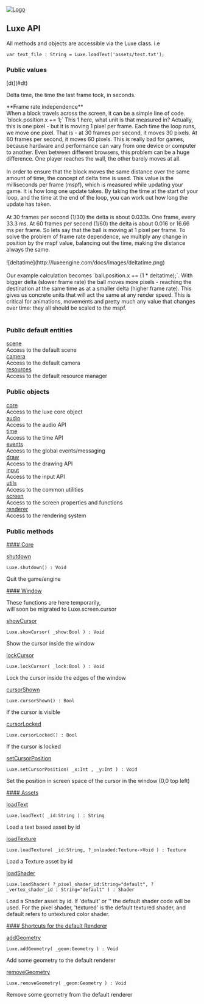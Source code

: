 
[![Logo](http://luxeengine.com/images/logo.png)](index.html)

## Luxe API

All methods and objects are accessible via the Luxe class. i.e

	var text_file : String = Luxe.loadText('assets/test.txt');   

### Public values

<a name="dt">
[dt](#dt)
</a> 

<span class="small_desc"> Delta time, the time the last frame took, in seconds. </span>      


<span class="section">
   **Frame rate independence**   
<br/>
When a block travels across the screen, it can be a simple line of code. `block.position.x += 1;` This 1 here, what unit is that measured in? Actually, this is one pixel - but it is moving 1 pixel per frame. Each time the loop runs, we move one pixel. That is - at 30 frames per second, it moves 30 pixels. At 60 frames per second, it moves 60 pixels. This is really bad for games, because hardware and performance can vary from one device or computer to another. Even between different browsers, this problem can be a huge difference. One player reaches the wall, the other barely moves at all.
<br/><br/>
In order to ensure that the block moves the same distance over the same amount of time, the concept of delta time is used. This value is the milliseconds per frame (mspf), which is measured while updating your game. It is how long one update takes. By taking the time at the start of your loop, and the time at the end of the loop, you can work out how long the update has taken.
<br/><br/>
At 30 frames per second (1/30) the delta is about 0.033s. One frame, every 33.3 ms. At 60 frames per second (1/60) the delta is about 0.016 or 16.66 ms per frame. So lets say that the ball is moving at 1 pixel per frame. To solve the problem of frame rate dependence, we multiply any change in position by the mspf value, balancing out the time, making the distance always the same.
<br/><br/>
![deltatime](http://luxeengine.com/docs/images/deltatime.png)
<br/><br/>
Our example calculation becomes `ball.position.x += (1 * deltatime);`. With bigger delta (slower frame rate) the ball moves more pixels - reaching the destination at the same time as at a smaller delta (higher frame rate). This gives us concrete units that will act the same at any render speed. This is critical for animations, movements and pretty much any value that changes over time: they all should be scaled to the mspf.
<br/><br/>
</span> 

### Public default entities

[scene](luxe.scene.html)   
<span class="small_desc"> Access to the default scene </span>   
[camera](luxe.camera.html)   
<span class="small_desc"> Access to the default camera </span>    
[resources](luxe.resources.html)   
<span class="small_desc"> Access to the default resource manager </span>    

### Public objects

[core](luxe.core.html)   
<span class="small_desc"> Access to the luxe core object </span>      
[audio](luxe.audio.html)   
<span class="small_desc"> Access to the audio API </span>   
[time](luxe.time.html)   
<span class="small_desc"> Access to the time API </span>   
[events](luxe.events.html)   
 <span class="small_desc"> Access to the global events/messaging </span>   
[draw](luxe.draw.html)   
 <span class="small_desc"> Access to the drawing API </span>   
[input](luxe.input.html)   
 <span class="small_desc"> Access to the input API </span>   
[utils](luxe.utils.html)   
 <span class="small_desc"> Access to the common utilities </span>   
[screen](luxe.screen.html)   
 <span class="small_desc"> Access to the screen properties and functions</span>   
[renderer](luxe.renderer.html)   
<span class="small_desc"> Access to the rendering system </span> 

### Public methods

<a name="Core" href="#Core">
#### Core
</a>

<a name="shutdown" href="#shutdown">shutdown</a>

	Luxe.shutdown() : Void   
<span class="small_desc_flat"> Quit the game/engine </span>      

<a name="Window" href="#Window">
#### Window
</a>

<span class="small_desc warn"> These functions are here temporarily, <br/>will soon be migrated to Luxe.screen.cursor </span> 

<a name="showCursor" href="#showCursor">showCursor</a>


	Luxe.showCursor( _show:Bool ) : Void   
<span class="small_desc_flat"> Show the cursor inside the window </span>      

<a name="lockCursor" href="#lockCursor">lockCursor</a>

    Luxe.lockCursor( _lock:Bool ) : Void   
<span class="small_desc_flat"> Lock the cursor inside the edges of the window </span>      

<a name="cursorShown" href="#cursorShown">cursorShown</a>

    Luxe.cursorShown() : Bool   
<span class="small_desc_flat"> If the cursor is visible </span>          

<a name="cursorLocked" href="#cursorLocked">cursorLocked</a>

    Luxe.cursorLocked() : Bool   
<span class="small_desc_flat"> If the cursor is locked </span>          

<a name="setCursorPosition" href="#setCursorPosition">setCursorPosition</a>

    Luxe.setCursorPosition( _x:Int , _y:Int ) : Void   
<span class="small_desc_flat"> Set the position in screen space of the cursor in the window (0,0 top left) </span>              

<a name="Assets" href="#Assets">
#### Assets
</a>

<a name="loadText" href="#loadText">loadText</a>

	Luxe.loadText( _id:String ) : String   
<span class="small_desc_flat"> Load a text based asset by id </span>      

<a name="loadTexture" href="#loadTexture">loadTexture</a>

	Luxe.loadTexture( _id:String, ?_onloaded:Texture->Void ) : Texture    
<span class="small_desc_flat"> Load a Texture asset by id </span>      

<a name="loadShader" href="#loadShader">loadShader</a>

	Luxe.loadShader( ?_pixel_shader_id:String="default", ?_vertex_shader_id : String="default" ) : Shader    
<span class="small_desc_flat"> Load a Shader asset by id. If 'default' or '' the default shader code will be used. For the pixel shader, 'textured' is the default textured shader, and default refers to untextured color shader.  </span>      


<a name="DefaultRenderer" href="#DefaultRenderer">
#### Shortcuts for the default Renderer
</a>

<a name="addGeometry" href="#addGeometry">addGeometry</a>

	Luxe.addGeometry( _geom:Geometry ) : Void   
<span class="small_desc_flat"> Add some geometry to the default renderer </span>      

<a name="removeGeometry" href="#removeGeometry">removeGeometry</a>

	Luxe.removeGeometry( _geom:Geometry ) : Void   
<span class="small_desc_flat"> Remove some geometry from the default renderer </span>      


&nbsp;
&nbsp;
&nbsp;

